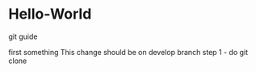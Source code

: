 # Hello-World
git guide 

first something 
This change should be on develop branch
step 1 - do git clone 

